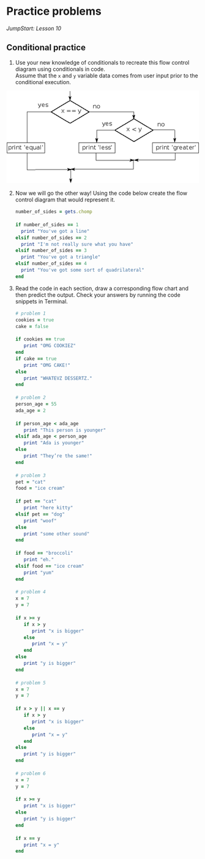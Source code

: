# Practice problems

_JumpStart: Lesson 10_

## Conditional practice

1. Use your new knowledge of conditionals to recreate this flow control diagram using conditionals in code.  
Assume that the `x` and `y` variable data comes from user input prior to the conditional execution. 

![flow control assignment](./images/flow-control-assignment.png)

2. Now we will go the other way! Using the code below create the flow control diagram that would represent it.

      ```ruby
      number_of_sides = gets.chomp

      if number_of_sides == 1
        print "You've got a line"
      elsif number_of_sides == 2
        print "I'm not really sure what you have"
      elsif number_of_sides == 3
        print "You've got a triangle"
      elsif number_of_sides == 4
        print "You've got some sort of quadrilateral"
      end
      ```

3. Read the code in each section, draw a corresponding flow chart and then predict the output. Check your answers by running the code snippets in Terminal.

      ```ruby
      # problem 1
      cookies = true
      cake = false

      if cookies == true
         print "OMG COOKIEZ"
      end
      if cake == true
         print "OMG CAKE!"
      else
         print "WHATEVZ DESSERTZ."
      end

      # problem 2
      person_age = 55
      ada_age = 2

      if person_age < ada_age
         print "This person is younger"
      elsif ada_age < person_age
         print "Ada is younger"
      else
         print "They’re the same!"
      end

      # problem 3
      pet = "cat"
      food = "ice cream"

      if pet == "cat"
         print "here kitty"
      elsif pet == "dog"
         print "woof"
      else
         print "some other sound"
      end

      if food == "broccoli"
         print "eh."
      elsif food == "ice cream"
         print "yum"
      end

      # problem 4
      x = 7
      y = 7

      if x >= y
         if x > y
            print "x is bigger"
         else
            print "x = y"
         end
      else
         print "y is bigger"
      end

      # problem 5
      x = 7
      y = 7

      if x > y || x == y
         if x > y
            print "x is bigger"
         else
            print "x = y"
         end
      else
         print "y is bigger"
      end

      # problem 6
      x = 7
      y = 7

      if x >= y
         print "x is bigger"
      else
         print "y is bigger"
      end

      if x == y
         print "x = y"
      end
      ```
